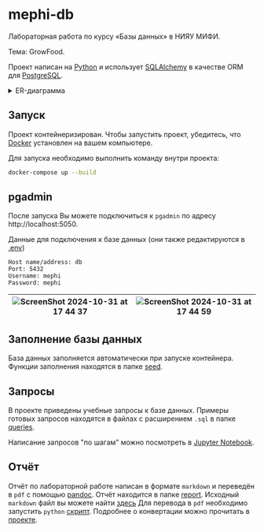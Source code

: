 # mephi-db

Лабораторная работа по курсу «Базы данных» в НИЯУ МИФИ.

Тема: GrowFood.

Проект написан на [Python](https://www.python.org) и использует [SQLAlchemy](https://www.sqlalchemy.org) в качестве ORM для [PostgreSQL](https://www.postgresql.org).

<details>
  <summary>ER-диаграмма</summary>
  <p align="center">
    <img src=https://github.com/user-attachments/assets/f9b7139a-fb85-4151-bff0-e80789edbc35 width=50%/>
  </p>
</details>

## Запуск

Проект контейнеризирован. Чтобы запустить проект, убедитесь, что [Docker](https://www.docker.com) установлен на вашем компьютере.

Для запуска необходимо выполнить команду внутри проекта:

```bash
docker-compose up --build
```

## pgadmin

После запуска Вы можете подключиться к `pgadmin` по адресу http://localhost:5050.

Данные для подключения к базе данных (они также редактируются в [.env](./.env))

```plaintext
Host name/address: db
Port: 5432
Username: mephi
Password: mephi
```

| ![ScreenShot 2024-10-31 at 17 44 37](https://github.com/user-attachments/assets/61cf24b7-4c4b-4d62-83a8-317608e5178c) | ![ScreenShot 2024-10-31 at 17 44 59](https://github.com/user-attachments/assets/4df29aa5-a397-40e4-9ea8-2f95e1ca0770) |
| --------------------------------------------------------------------------------------------------------------------- | --------------------------------------------------------------------------------------------------------------------- |

## Заполнение базы данных

База данных заполняется автоматически при запуске контейнера. Функции заполнения находятся в папке [seed](./app/seeders).

## Запросы

В проекте приведены учебные запросы к базе данных. Примеры готовых запросов находятся в файлах с расширением `.sql` в папке [queries](./queries).

Написание запросов "по шагам" можно посмотреть в [Jupyter Notebook](./queries/notebook.ipynb).

## Отчёт

Отчёт по лабораторной работе написан в формате `markdown` и переведён в `pdf` с помощью [pandoc](https://pandoc.org). Отчёт находится в папке [report](./report). Исходный `markdown` файл вы можете найти [здесь](./report/src/report.md) Для перевода в `pdf` необходимо запустить `python` [скрипт](./report/scripts/build.py). Подробнее о конвертации можно прочитать в [проекте](https://github.com/retrobannerS/pandoc_markdown_build_system).